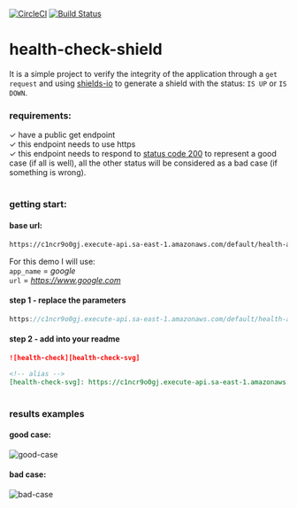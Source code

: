 [![CircleCI][circle-ci-svg]][circle-ci-build]
[![Build Status][travis-ci-svg]][travis-ci-build]

# health-check-shield

It is a simple project to verify the integrity of the application through a `get request` and using [shields-io][shields.io] to generate a shield with the status: `IS UP` or `IS DOWN`.

### requirements:

✓ have a public get endpoint <br/>
✓ this endpoint needs to use https <br/>
✓ this endpoint needs to respond to [status code 200][dog] to represent a good case (if all is well), all the other status will be considered as a bad case (if something is wrong).

#
### getting start:
#### base url:
```txt
https://c1ncr9o0gj.execute-api.sa-east-1.amazonaws.com/default/health-api?kill_cache=1&app=<app_name>&url=<app_url>
```
For this demo I will use: <br/>
`app_name` = *google* <br/>
`url` = *https://www.google.com*

#### step 1 - replace the parameters
```js
https://c1ncr9o0gj.execute-api.sa-east-1.amazonaws.com/default/health-api?kill_cache=1&app=google&url=https://www.google.com
```

#### step 2 - add into your readme
```md
![health-check][health-check-svg]

<!-- alias -->
[health-check-svg]: https://c1ncr9o0gj.execute-api.sa-east-1.amazonaws.com/default/health-api?kill_cache=1&app=google&url=https://www.google.com
```

# 
### results examples
#### good case:
![good-case][good-case]

#### bad case:
![bad-case][bad-case]

<!-- alias -->
[circle-ci-svg]: https://circleci.com/gh/jonathan-sh/health-check-shield/tree/master.svg?style=svg
[circle-ci-build]: https://circleci.com/gh/jonathan-sh/health-check-shield/tree/master
[travis-ci-svg]: https://travis-ci.org/jonathan-sh/health-check-shield.svg?branch=master
[travis-ci-build]: https://travis-ci.org/jonathan-sh/health-check-shield
[shields.io]: [https://shields.io]
[dog]: [https://httpstatusdogs.com/200-ok]
[good-case]: https://c1ncr9o0gj.execute-api.sa-east-1.amazonaws.com/default/health-api?kill_cache=1&app=google&url=https://www.google.com
[bad-case]: https://c1ncr9o0gj.execute-api.sa-east-1.amazonaws.com/default/health-api?kill_cache=1&app=google&url=https://
